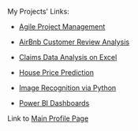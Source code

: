 My Projects' Links:

* [Agile Project Management](https://github.com/Akilvish/Projects/blob/main/Agile%20Project%20Management.md)

* [AirBnb Customer Review Analysis](https://github.com/Akilvish/Projects/blob/main/AirBnb%20customer%20review%20analysis.pdf)

*  [Claims Data Analysis on Excel](https://github.com/Akilvish/Projects/blob/main/Claims%20Data%20Analysis%20on%20Excel.md)

*  [House Price Prediction](https://github.com/Akilvish/Projects/blob/main/House%20Price%20Prediction.ipynb)

* [Image Recognition via Python](https://github.com/Akilvish/Projects/blob/main/Image%20Recognition%20using%20Python.ipynb)

* [Power BI Dashboards](https://github.com/Akilvish/Projects/blob/main/Power%20BI%20Dashboards.md)



Link to [Main Profile Page](https://github.com/Akilvish)
